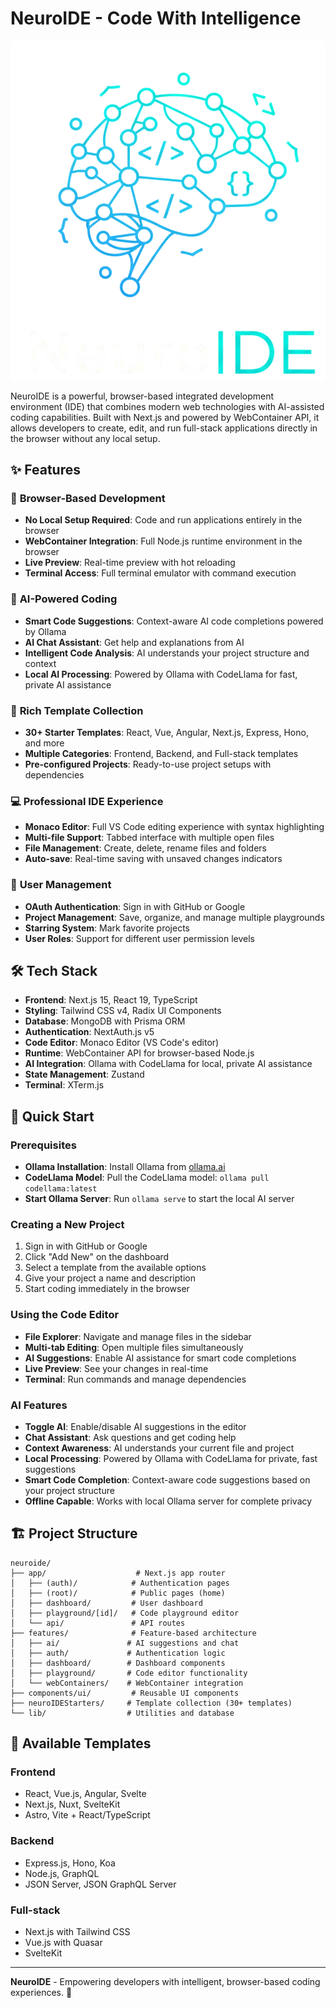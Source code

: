 # NeuroIDE - Code With Intelligence

![NeuroIDE Logo](public/NeuroIDE.png)

NeuroIDE is a powerful, browser-based integrated development environment (IDE) that combines modern web technologies with AI-assisted coding capabilities. Built with Next.js and powered by WebContainer API, it allows developers to create, edit, and run full-stack applications directly in the browser without any local setup.

## ✨ Features

### 🚀 **Browser-Based Development**
- **No Local Setup Required**: Code and run applications entirely in the browser
- **WebContainer Integration**: Full Node.js runtime environment in the browser
- **Live Preview**: Real-time preview with hot reloading
- **Terminal Access**: Full terminal emulator with command execution

### 🤖 **AI-Powered Coding**
- **Smart Code Suggestions**: Context-aware AI code completions powered by Ollama
- **AI Chat Assistant**: Get help and explanations from AI
- **Intelligent Code Analysis**: AI understands your project structure and context
- **Local AI Processing**: Powered by Ollama with CodeLlama for fast, private AI assistance

### 📁 **Rich Template Collection**
- **30+ Starter Templates**: React, Vue, Angular, Next.js, Express, Hono, and more
- **Multiple Categories**: Frontend, Backend, and Full-stack templates
- **Pre-configured Projects**: Ready-to-use project setups with dependencies

### 💻 **Professional IDE Experience**
- **Monaco Editor**: Full VS Code editing experience with syntax highlighting
- **Multi-file Support**: Tabbed interface with multiple open files
- **File Management**: Create, delete, rename files and folders
- **Auto-save**: Real-time saving with unsaved changes indicators

### 🔐 **User Management**
- **OAuth Authentication**: Sign in with GitHub or Google
- **Project Management**: Save, organize, and manage multiple playgrounds
- **Starring System**: Mark favorite projects
- **User Roles**: Support for different user permission levels

## 🛠️ Tech Stack

- **Frontend**: Next.js 15, React 19, TypeScript
- **Styling**: Tailwind CSS v4, Radix UI Components
- **Database**: MongoDB with Prisma ORM
- **Authentication**: NextAuth.js v5
- **Code Editor**: Monaco Editor (VS Code's editor)
- **Runtime**: WebContainer API for browser-based Node.js
- **AI Integration**: Ollama with CodeLlama for local, private AI assistance
- **State Management**: Zustand
- **Terminal**: XTerm.js



## 🚀 Quick Start

### Prerequisites
- **Ollama Installation**: Install Ollama from [ollama.ai](https://ollama.ai)
- **CodeLlama Model**: Pull the CodeLlama model: `ollama pull codellama:latest`
- **Start Ollama Server**: Run `ollama serve` to start the local AI server

### Creating a New Project
1. Sign in with GitHub or Google
2. Click "Add New" on the dashboard
3. Select a template from the available options
4. Give your project a name and description
5. Start coding immediately in the browser

### Using the Code Editor
- **File Explorer**: Navigate and manage files in the sidebar
- **Multi-tab Editing**: Open multiple files simultaneously
- **AI Suggestions**: Enable AI assistance for smart code completions
- **Live Preview**: See your changes in real-time
- **Terminal**: Run commands and manage dependencies

### AI Features
- **Toggle AI**: Enable/disable AI suggestions in the editor
- **Chat Assistant**: Ask questions and get coding help
- **Context Awareness**: AI understands your current file and project
- **Local Processing**: Powered by Ollama with CodeLlama for private, fast suggestions
- **Smart Code Completion**: Context-aware code suggestions based on your project structure
- **Offline Capable**: Works with local Ollama server for complete privacy

## 🏗️ Project Structure

```
neuroide/
├── app/                    # Next.js app router
│   ├── (auth)/            # Authentication pages
│   ├── (root)/            # Public pages (home)
│   ├── dashboard/         # User dashboard
│   ├── playground/[id]/   # Code playground editor
│   └── api/               # API routes
├── features/              # Feature-based architecture
│   ├── ai/               # AI suggestions and chat
│   ├── auth/             # Authentication logic
│   ├── dashboard/        # Dashboard components
│   ├── playground/       # Code editor functionality
│   └── webContainers/    # WebContainer integration
├── components/ui/         # Reusable UI components
├── neuroIDEStarters/     # Template collection (30+ templates)
└── lib/                  # Utilities and database
```

## 🎨 Available Templates

### Frontend
- React, Vue.js, Angular, Svelte
- Next.js, Nuxt, SvelteKit
- Astro, Vite + React/TypeScript

### Backend
- Express.js, Hono, Koa
- Node.js, GraphQL
- JSON Server, JSON GraphQL Server

### Full-stack
- Next.js with Tailwind CSS
- Vue.js with Quasar
- SvelteKit



---

**NeuroIDE** - Empowering developers with intelligent, browser-based coding experiences. 🚀
